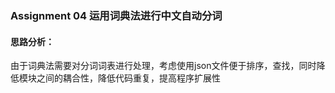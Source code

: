 ### Assignment 04 运用词典法进行中文自动分词

#### 思路分析：

由于词典法需要对分词词表进行处理，考虑使用json文件便于排序，查找，同时降低模块之间的耦合性，降低代码重复，提高程序扩展性
